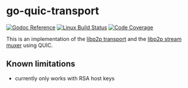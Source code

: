# go-quic-transport

[![Godoc Reference](https://img.shields.io/badge/godoc-reference-blue.svg?style=flat-square)](https://godoc.org/github.com/marten-seemann/libp2p-quic-transport)
[![Linux Build Status](https://img.shields.io/travis/marten-seemann/libp2p-quic-transport/master.svg?style=flat-square&label=linux+build)](https://travis-ci.org/marten-seemann/libp2p-quic-transport)
[![Code Coverage](https://img.shields.io/codecov/c/github/marten-seemann/libp2p-quic-transport/master.svg?style=flat-square)](https://codecov.io/gh/marten-seemann/libp2p-quic-transport/)

This is an implementation of the [libp2p transport](https://github.com/libp2p/go-libp2p-transport/blob/master/transport.go) and the [libp2p stream muxer](https://github.com/libp2p/go-stream-muxer) using QUIC.

## Known limitations

* currently only works with RSA host keys
